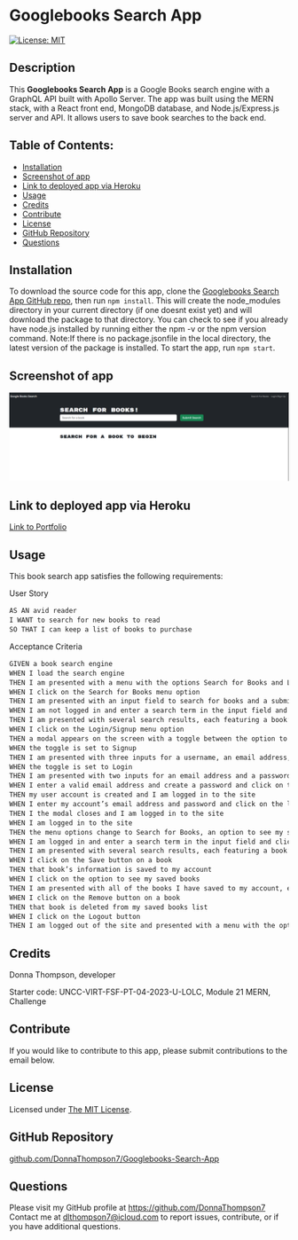 # **Googlebooks Search App**

  [![License: MIT](https://img.shields.io/badge/License-MIT-yellow.svg)](https://opensource.org/licenses/MIT)

  ## **Description**
  This **Googlebooks Search App** is a Google Books search engine with a GraphQL API built with Apollo Server. The app was built using the MERN stack, with a React front end, MongoDB database, and Node.js/Express.js server and API. It allows users to save book searches to the back end. 

  ## **Table of Contents:**
  * [Installation](#installation)
  * [Screenshot of app](#screenshot-of-app) 
  * [Link to deployed app via Heroku](#link-to-deployed-app-via-heroku)
  * [Usage](#usage)
  * [Credits](#credits)
  * [Contribute](#contribute)
  * [License](#license)
  * [GitHub Repository](#github-repository)
  * [Questions](#questions)

  
  ## **Installation**
  To download the source code for this app, clone the [Googlebooks Search App GitHub repo](https://github.com/DonnaThompson7/Googlebooks-Search-App), then run `npm install`. This will create the node_modules directory in your current directory (if one doesnt exist yet) and will download the package to that directory. You can check to see if you already have node.js installed by running either the npm -v or the npm version command. Note:If there is no package.jsonfile in the local directory, the latest version of the package is installed. To start the app, run `npm start`.

  ## **Screenshot of app**
 ![Screenshot of Portfolio app](./client/src/assets/images/googlebooks_search_app_Screenshot.png)
  

  ## **Link to deployed app via Heroku**
 [Link to Portfolio](https://donnathompson7.github.io/DThompson-Portfolio/)
 
  ## **Usage**

  This book search app satisfies the following requirements:
  
  User Story 
```md
AS AN avid reader
I WANT to search for new books to read
SO THAT I can keep a list of books to purchase
```
Acceptance Criteria
```md
GIVEN a book search engine
WHEN I load the search engine
THEN I am presented with a menu with the options Search for Books and Login/Signup and an input field to search for books and a submit button
WHEN I click on the Search for Books menu option
THEN I am presented with an input field to search for books and a submit button
WHEN I am not logged in and enter a search term in the input field and click the submit button
THEN I am presented with several search results, each featuring a book’s title, author, description, image, and a link to that book on the Google Books site
WHEN I click on the Login/Signup menu option
THEN a modal appears on the screen with a toggle between the option to log in or sign up
WHEN the toggle is set to Signup
THEN I am presented with three inputs for a username, an email address, and a password, and a signup button
WHEN the toggle is set to Login
THEN I am presented with two inputs for an email address and a password and login button
WHEN I enter a valid email address and create a password and click on the signup button
THEN my user account is created and I am logged in to the site
WHEN I enter my account’s email address and password and click on the login button
THEN I the modal closes and I am logged in to the site
WHEN I am logged in to the site
THEN the menu options change to Search for Books, an option to see my saved books, and Logout
WHEN I am logged in and enter a search term in the input field and click the submit button
THEN I am presented with several search results, each featuring a book’s title, author, description, image, and a link to that book on the Google Books site and a button to save a book to my account
WHEN I click on the Save button on a book
THEN that book’s information is saved to my account
WHEN I click on the option to see my saved books
THEN I am presented with all of the books I have saved to my account, each featuring the book’s title, author, description, image, and a link to that book on the Google Books site and a button to remove a book from my account
WHEN I click on the Remove button on a book
THEN that book is deleted from my saved books list
WHEN I click on the Logout button
THEN I am logged out of the site and presented with a menu with the options Search for Books and Login/Signup and an input field to search for books and a submit button
```

  ## **Credits**
  Donna Thompson, developer

  Starter code: UNCC-VIRT-FSF-PT-04-2023-U-LOLC, Module 21 MERN, Challenge

  ## **Contribute**
  If you would like to contribute to this app, please submit contributions to the email below.

  ## **License**
Licensed under [The MIT License](https://opensource.org/licenses/MIT).

  ## **GitHub Repository** 
  [github.com/DonnaThompson7/Googlebooks-Search-App](https://github.com/DonnaThompson7/Googlebooks-Search-App)

  ## **Questions**
  Please visit my GitHub profile at https://github.com/DonnaThompson7 <br /> Contact me at dlthompson7@icloud.com to report issues, contribute, or if you have additional questions.

